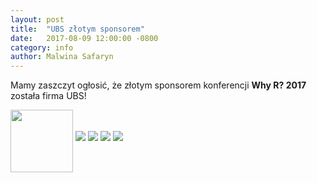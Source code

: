 ```yaml
---
layout: post
title:  "UBS złotym sponsorem"
date:   2017-08-09 12:00:00 -0800
category: info
author: Malwina Safaryn
---
```


Mamy zaszczyt ogłosić, że złotym sponsorem konferencji **Why R? 2017** została firma UBS!

<img src="/blog/img/UBS/logo.svg" align="middle" height="100px" width="100px">

<img src="/blog/img/UBS/opis.tif">
<img src="/blog/img/UBS/ryzyko.tif">
<img src="/blog/img/UBS/zespol.tif">
<img src="/blog/img/UBS/modele.tif">